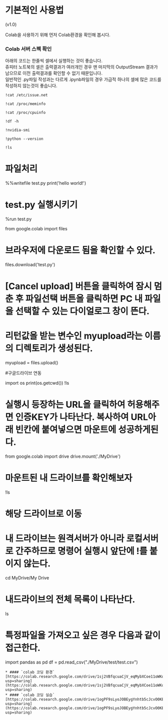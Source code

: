 # 기본적인 사용법

\(v1.0\)

Colab을 사용하기 위해 먼저 Colab환경을 확인해 봅시다.  

### Colab 서버 스펙 확인


아래의 코드는 한줄씩 셀에서 실행하는 것이 좋습니다.  
쥬피터 노트북의 셀은 출력결과가 여러개인 경우 맨 마지막의 OutputStream 결과가 남으므로 이전 출력결과를 확인할 수 없기 때문입니다.   
일반적인 .py파일 작성과는 다르게 .ipynb파일의 경우 가급적 하나의 셀에 많은 코드를 작성하지 않는것이 좋습니다.  
``` 
!cat /etc/issue.net
```
```
!cat /proc/meminfo
```
```
!cat /proc/cpuinfo
```
```
!df -h
```
```
!nvidia-smi
```
```
!python --version
```
```
!ls
```

# 파일처리

%%writefile  test.py
print('hello world!')

# test.py 실행시키기
%run test.py

from google.colab import files
# 브라우저에 다운로드 됨을 확인할 수 있다.
files.download('test.py')

# [Cancel upload] 버튼을 클릭하여 잠시 멈춘 후 파일선택 버튼을 클릭하면 PC 내 파일을 선택할 수 있는 다이얼로그 창이 뜬다.
# 리턴값을 받는 변수인 myupload라는 이름의 디렉토리가 생성된다.
myupload = files.upload()


#구글드라이브 연동


import os
print(os.getcwd())
!ls

# 실행시 등장하는 URL을 클릭하여 허용해주면 인증KEY가 나타난다. 복사하여 URL아래 빈칸에 붙여넣으면 마운트에 성공하게된다.
from google.colab import drive
drive.mount('./MyDrive')

# 마운트된 내 드라이브를 확인해보자
!ls

# 해당 드라이브로 이동 
# 내 드라이브는 원격서버가 아니라 로컬서버로 간주하므로 명령어 실행시 앞단에 !를 붙이지 않는다.
cd MyDrive/My Drive

# 내드라이브의 전체 목록이 나타난다.
ls

# 특정파일을 가져오고 싶은 경우 다음과 같이 접근한다.
import pandas as pd
df = pd.read_csv("./MyDrive/test/test.csv")

```
* #### `colab 코딩 환경` [https://colab.research.google.com/drive/1sj2VBfqcuaCjV_eqMybXCoe11oWKo4Wc?usp=sharing](https://colab.research.google.com/drive/1sj2VBfqcuaCjV_eqMybXCoe11oWKo4Wc?usp=sharing)
* #### `colab 코딩 실습` [https://colab.research.google.com/drive/1ogPF9sLyoJOBEygYnhtb5cJcvO0KEAcf?usp=sharing](https://colab.research.google.com/drive/1ogPF9sLyoJOBEygYnhtb5cJcvO0KEAcf?usp=sharing)
